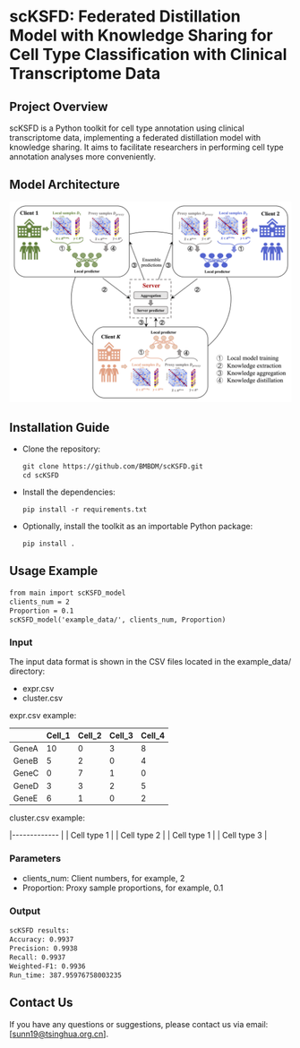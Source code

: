 # scKSFD: Federated Distillation Model with Knowledge Sharing for Cell Type Classification with Clinical Transcriptome Data

## Project Overview
scKSFD is a Python toolkit for cell type annotation using clinical transcriptome data, implementing a federated distillation model with knowledge sharing. It aims to facilitate researchers in performing cell type annotation analyses more conveniently.

## Model Architecture
![The Model Architecture of scKSFD](https://github.com/BMBDM/scKSFD/blob/main/scKSFD_model.png)

## Installation Guide
- Clone the repository:
  ```
  git clone https://github.com/BMBDM/scKSFD.git
  cd scKSFD
  ```
- Install the dependencies:
  ```
  pip install -r requirements.txt
  ```
- Optionally, install the toolkit as an importable Python package:
  ```
  pip install .
  ```
  
## Usage Example
  ```
  from main import scKSFD_model
  clients_num = 2
  Proportion = 0.1
  scKSFD_model('example_data/', clients_num, Proportion)
  ```
### Input
The input data format is shown in the CSV files located in the example_data/ directory:
- expr.csv
- cluster.csv

expr.csv example:

|             | Cell_1 | Cell_2 | Cell_3 | Cell_4 |
|-------------|--------|--------|--------|--------|
| GeneA       |   10   |   0    |   3    |   8    |
| GeneB       |   5    |   2    |   0    |   4    |
| GeneC       |   0    |   7    |   1    |   0    |
| GeneD       |   3    |   3    |   2    |   5    |
| GeneE       |   6    |   1    |   0    |   2    |

cluster.csv example:

|-------------      |
| Cell type 1       |
| Cell type 2       |
| Cell type 1       |
| Cell type 3       |


### Parameters
- clients_num: Client numbers, for example, 2
- Proportion: Proxy sample proportions, for example, 0.1

### Output
  ```
  scKSFD results:       	
  Accuracy: 0.9937        	
  Precision: 0.9938        	
  Recall: 0.9937       		
  Weighted-F1: 0.9936        	
  Run_time: 387.95976758003235 
  ``` 

## Contact Us
If you have any questions or suggestions, please contact us via email: [sunn19@tsinghua.org.cn].
